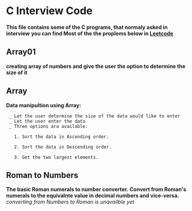 # C Interview Code
**This file contains some of the C programs, that normaly asked in interview**
**you can find Most of the the proplems below in [Leetcode](https://leetcode.com/problemset/all/)**

## Array01
   **creating array of numbers and give the user the option to determine the size of it**

## Array
  **Data manipultion using Array:**
  
     _ Let the user determine the size of the data would like to enter
     _ Let the user enter the data
     _ Three options ara available:
     
       1. Sort the data in Ascending order.
       
       2. Sort the data in Descending order.
       
       3. Get the two largest elements.


## Roman to Numbers
   **The basic Roman numerals to number converter.**
   **Convert from Roman's numerals to the equivalnte value in decimal numbers and vice-versa.**
   *converting from Numbers to Roman is unavailble yet*